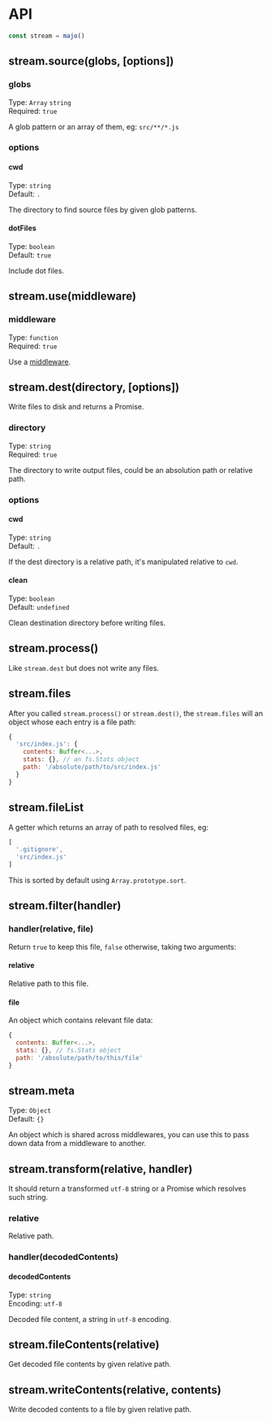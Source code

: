 # API

```js
const stream = majo()
```

## stream.source(globs, [options])

### globs

Type: `Array` `string`<br>
Required: `true`

A glob pattern or an array of them, eg: `src/**/*.js`

### options

#### cwd

Type: `string`<br>
Default: `.`

The directory to find source files by given glob patterns.

#### dotFiles

Type: `boolean`<br>
Default: `true`

Include dot files.

## stream.use(middleware)

### middleware

Type: `function`<br>
Required: `true`

Use a [middleware](./middleware.md).

## stream.dest(directory, [options])

Write files to disk and returns a Promise.

### directory

Type: `string`<br>
Required: `true`

The directory to write output files, could be an absolution path or relative path.

### options

#### cwd

Type: `string`<br>
Default: `.`

If the dest directory is a relative path, it's manipulated relative to `cwd`.

#### clean

Type: `boolean`<br>
Default: `undefined`

Clean destination directory before writing files.

## stream.process()

Like `stream.dest` but does not write any files.

## stream.files

After you called `stream.process()` or `stream.dest()`, the `stream.files` will  an object whose each entry is a file path:

```js
{
  'src/index.js': {
    contents: Buffer<...>,
    stats: {}, // an fs.Stats object
    path: '/absolute/path/to/src/index.js'
  }
}
```

## stream.fileList

A getter which returns an array of path to resolved files, eg:

```js
[
  '.gitignore',
  'src/index.js'
]
```

This is sorted by default using `Array.prototype.sort`.

## stream.filter(handler)

### handler(relative, file)

Return `true` to keep this file, `false` otherwise, taking two arguments:

#### relative

Relative path to this file.

#### file

An object which contains relevant file data:

```js
{
  contents: Buffer<...>,
  stats: {}, // fs.Stats object
  path: '/absolute/path/to/this/file'
}
```

## stream.meta

Type: `Object`<br>
Default: `{}`

An object which is shared across middlewares, you can use this to pass down data from a middleware to another.

## stream.transform(relative, handler)

It should return a transformed `utf-8` string or a Promise which resolves such string.

### relative

Relative path.

### handler(decodedContents)

#### decodedContents

Type: `string`<br>
Encoding: `utf-8`

Decoded file content, a string in `utf-8` encoding.

## stream.fileContents(relative)

Get decoded file contents by given relative path.

## stream.writeContents(relative, contents)

Write decoded contents to a file by given relative path.
